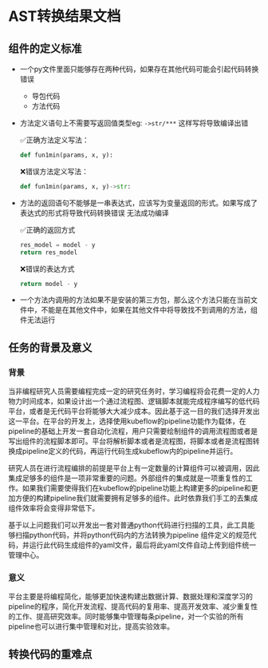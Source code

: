 # AST转换结果文档

## 组件的定义标准

+ 一个py文件里面只能够存在两种代码，如果存在其他代码可能会引起代码转换错误

	+ 导包代码
	+ 方法代码

+ 方法定义语句上不需要写返回值类型eg: <code>->str/***</code> 这样写将导致编译出错

	✅正确方法定义写法：

	```python
	def fun1min(params, x, y):
	```

	❌错误方法定义写法：

	```python
	def fun1min(params, x, y)->str:
	```

+ 方法的返回语句不能够是一串表达式，应该写为变量返回的形式。如果写成了表达式的形式将导致代码转换错误 无法成功编译

	✅正确的返回方式

	```python
	res_model = model - y
	return res_model
	```

	❌错误的表达方式

	```python
	return model - y
	```

+ 一个方法内调用的方法如果不是安装的第三方包，那么这个方法只能在当前文件中，不能是在其他文件中，如果在其他文件中将导致找不到调用的方法，组件无法运行 

## 任务的背景及意义

### 背景

​		当非编程研究人员需要编程完成一定的研究任务时，学习编程将会花费一定的人力物力时间成本，如果设计出一个通过流程图、逻辑脚本就能完成程序编写的低代码平台，或者是无代码平台将能够大大减少成本。因此基于这一目的我们选择开发出这一平台。在平台的开发上，选择使用kubeflow的pipeline功能作为载体，在pipeline的基础上开发一套自动化流程，用户只需要绘制组件的调用流程图或者是写出组件的流程脚本即可。平台将解析脚本或者是流程图，将脚本或者是流程图转换成pipeline定义的代码，再运行代码生成kubeflow内的pipeline并运行。

​		研究人员在进行流程编排的前提是平台上有一定数量的计算组件可以被调用，因此集成足够多的组件是一项非常重要的问题。外部组件的集成就是一项重复性的工作。如果我们需要使得我们在kubeflow的pipeline功能上构建更多的pipeline和更加方便的构建pipeline我们就需要拥有足够多的组件。此时依靠我们手工的去集成组件效率将会变得非常低下。

​	基于以上问题我们可以开发出一套对普通python代码进行扫描的工具，此工具能够扫描python代码，并将python代码内的方法转换为pipeline 组件定义的规范代码，并运行此代码生成组件的yaml文件，最后将此yaml文件自动上传到组件统一管理中心。

 ### 意义

​		平台主要是将编程简化，能够更加快速构建出数据计算、数据处理和深度学习的pipeline的程序，简化开发流程、提高代码的复用率、提高开发效率、减少重复性的工作、提高研究效率。同时能够集中管理每条pipeline，对一个实验的所有pipeline也可以进行集中管理和对比，提高实验效率。

## 转换代码的重难点

